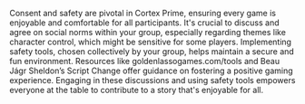 Consent and safety are pivotal in Cortex Prime, ensuring every game is enjoyable and comfortable for all participants. It's crucial to discuss and agree on social norms within your group, especially regarding themes like character control, which might be sensitive for some players. Implementing safety tools, chosen collectively by your group, helps maintain a secure and fun environment. Resources like goldenlassogames.com/tools and Beau Jágr Sheldon’s Script Change offer guidance on fostering a positive gaming experience. Engaging in these discussions and using safety tools empowers everyone at the table to contribute to a story that's enjoyable for all.